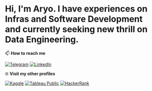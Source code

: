 # Hi, I'm Aryo. I have experiences on Infras and Software Development and currently seeking new thrill on Data Engineering.

📫 **How to reach me**

[![Telegram](https://img.shields.io/badge/--telegram?label=Telegram&logo=telegram&style=social)](https://t.me/aryonp) 
[![LinkedIn](https://img.shields.io/badge/--linkedin?label=LinkedIn&logo=LinkedIn&style=social)](https://www.linkedin.com/in/aryonp)

🌐 **Visit my other profiles**

[![Kaggle](https://img.shields.io/badge/--kaggle?label=Kaggle&logo=kaggle&style=social)](https://www.kaggle.com/aryonp)
[![Tableau Public](https://img.shields.io/badge/--tableau?label=Tableau&logo=tableau&style=social)](https://public.tableau.com/app/profile/aryonp)
[![HackerRank](https://img.shields.io/badge/--hackerrank?label=HackerRank&logo=hackerrank&style=social)](https://www.hackerrank.com/aryonp)
